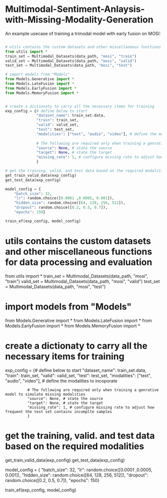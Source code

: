 # Multimodal-Sentiment-Anlaysis-with-Missing-Modality-Generation


An example usecase of training a trimodal model with early fusion on MOSI:

```python

# utils contains the custom datasets and other miscellaneous functions for data processing and evaluation
from utils import *
train_set = Multimodal_Datasets(data_path, "mosi", "train")
valid_set = Multimodal_Datasets(data_path, "mosi", "valid")
test_set = Multimodal_Datasets(data_path, "mosi", "test")

# import models from "Models"
from Models.Generative import *
from Models.LateFusion import *
from Models.EarlyFusion import *
from Models.MemoryFusion import *


# create a dictionaty to carry all the necessary items for training
exp_config = {# define below to start
              "dataset_name": train_set.data,
              "train": train_set,
              "valid": valid_set,
              "test": test_set,
              "modalities": ["text", "audio", "video"], # define the modalities to incoporate
              
              # The following are required only when training a genrative model to simulate missing modalities
              "source": None, # state the source
              "target": None, # state the target
              "missing_rate": 1, # configure missing rate to adjust how frequent the test set contains incomplte samples
              }

# get the training, valid. and test data based on the required modalities
get_train_valid_data(exp_config)
get_test_data(exp_config)

model_config = {
    "batch_size": 32,
    "lr": random.choice([0.0001 ,0.0005, 0.001]),
    "hidden_size": random.choice([64, 128, 256, 512]),
    "dropout": random.choice([0.2, 0.5, 0.7]),
    "epochs": 150}

train_ef(exp_config, model_config)
```


# utils contains the custom datasets and other miscellaneous functions for data processing and evaluation
from utils import *
train_set = Multimodal_Datasets(data_path, "mosi", "train")
valid_set = Multimodal_Datasets(data_path, "mosi", "valid")
test_set = Multimodal_Datasets(data_path, "mosi", "test")

# import models from "Models"
from Models.Generative import *
from Models.LateFusion import *
from Models.EarlyFusion import *
from Models.MemoryFusion import *


# create a dictionaty to carry all the necessary items for training
exp_config = {# define below to start
              "dataset_name": train_set.data,
              "train": train_set,
              "valid": valid_set,
              "test": test_set,
              "modalities": ["text", "audio", "video"], # define the modalities to incoporate
              
              # The following are required only when training a genrative model to simulate missing modalities
              "source": None, # state the source
              "target": None, # state the target
              "missing_rate": 1, # configure missing rate to adjust how frequent the test set contains incomplte samples
              }

# get the training, valid. and test data based on the required modalities
get_train_valid_data(exp_config)
get_test_data(exp_config)

model_config = {
    "batch_size": 32,
    "lr": random.choice([0.0001 ,0.0005, 0.001]),
    "hidden_size": random.choice([64, 128, 256, 512]),
    "dropout": random.choice([0.2, 0.5, 0.7]),
    "epochs": 150}

train_ef(exp_config, model_config)
